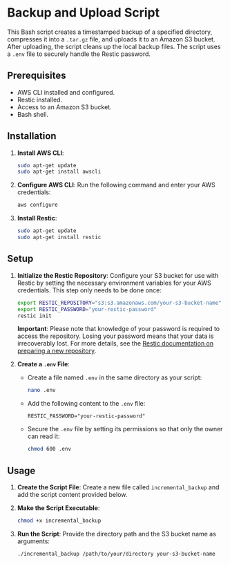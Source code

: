 # Backup and Upload Script

This Bash script creates a timestamped backup of a specified directory, compresses it into a `.tar.gz` file, and uploads it to an Amazon S3 bucket. After uploading, the script cleans up the local backup files. The script uses a `.env` file to securely handle the Restic password.

## Prerequisites

- AWS CLI installed and configured.
- Restic installed.
- Access to an Amazon S3 bucket.
- Bash shell.

## Installation

1. **Install AWS CLI**:
    ```bash
    sudo apt-get update
    sudo apt-get install awscli
    ```

2. **Configure AWS CLI**:
    Run the following command and enter your AWS credentials:
    ```bash
    aws configure
    ```

3. **Install Restic**:
    ```bash
    sudo apt-get update
    sudo apt-get install restic
    ```
## Setup

1. **Initialize the Restic Repository**:
    Configure your S3 bucket for use with Restic by setting the necessary environment variables for your AWS credentials. This step only needs to be done once:
    ```bash
    export RESTIC_REPOSITORY="s3:s3.amazonaws.com/your-s3-bucket-name"
    export RESTIC_PASSWORD="your-restic-password"
    restic init
    ```

    **Important**: Please note that knowledge of your password is required to access the repository. Losing your password means that your data is irrecoverably lost. For more details, see the [Restic documentation on preparing a new repository](https://restic.readthedocs.io/en/stable/030_preparing_a_new_repo.html#amazon-s3).

2. **Create a `.env` File**:
    - Create a file named `.env` in the same directory as your script:
      ```bash
      nano .env
      ```

    - Add the following content to the `.env` file:
      ```env
      RESTIC_PASSWORD="your-restic-password"
      ```

    - Secure the `.env` file by setting its permissions so that only the owner can read it:
      ```bash
      chmod 600 .env
      ```

## Usage

1. **Create the Script File**:
    Create a new file called `incremental_backup` and add the script content provided below.

2. **Make the Script Executable**:
    ```bash
    chmod +x incremental_backup
    ```

3. **Run the Script**:
    Provide the directory path and the S3 bucket name as arguments:
    ```bash
    ./incremental_backup /path/to/your/directory your-s3-bucket-name
    ```
